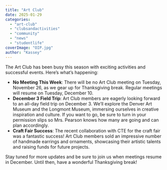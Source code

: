 ```yaml
---
title: "Art Club"
date: 2025-01-29
categories: 
  - "art-club"
  - "clubsandactivities"
  - "community"
  - "news"
  - "studentlife"
coverImage: "OIP.jpg"
author: "Kassey"
---
```


The Art Club has been busy this season with exciting activities and successful events. Here’s what’s happening:

- **No Meeting This Week**: There will be no Art Club meeting on Tuesday, November 26, as we gear up for Thanksgiving break. Regular meetings will resume on Tuesday, December 10.
- **December 3 Field Trip**: Art Club members are eagerly looking forward to an all-day field trip on December 3. We’ll explore the Denver Art Museum and the Longmont Museum, immersing ourselves in creative inspiration and culture. If you want to go, be sure to turn in your permission slips so Mrs. Pearson knows how many are going and can plan accordingly.
- **Craft Fair Success**: The recent collaboration with CTE for the craft fair was a fantastic success! Art Club members sold an impressive number of handmade earrings and ornaments, showcasing their artistic talents and raising funds for future projects.

Stay tuned for more updates and be sure to join us when meetings resume in December. Until then, have a wonderful Thanksgiving break!
